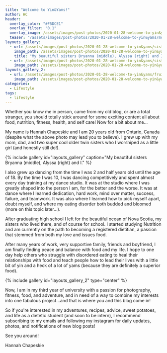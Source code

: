 ```yaml
---
title: "Welcome to Yin&Yams!"
author: HC
header:
  overlay_color: "#F5DCE1"
  overlay_filter: "0.1"
  overlay_image: /assets/images/post-photos/2020-01-28-welcome-to-yin&yams/mountain top.png
  teaser: "/assets/images/post-photos/2020-01-28-welcome-to-yin&yams/mountain top.png"
layouts_gallery:
  - url: /assets/images/post-photos/2020-01-28-welcome-to-yin&yams/sisters.png
    image_path: /assets/images/post-photos/2020-01-28-welcome-to-yin&yams/sisters.png
    title: "My beautiful sisters Bryanna (middle), Alyssa (right) and I."
  - url: /assets/images/post-photos/2020-01-28-welcome-to-yin&yams/sisters 2.png
    image_path: /assets/images/post-photos/2020-01-28-welcome-to-yin&yams/sisters 2.png
layouts_gallery_2:
  - url: /assets/images/post-photos/2020-01-28-welcome-to-yin&yams/fruit and muffin plate.png
    image_path: /assets/images/post-photos/2020-01-28-welcome-to-yin&yams/fruit and muffin plate small.png
categories:
  - Lifestyle
tags:
  - lifestyle
---
```


Whether you know me in person, came from my old blog, or are a total stranger, you should totally stick around for some exciting content all about food, nutrition, fitness, health, and self care! Now for a bit about me...

My name is Hannah Chapeskie and I am 20 years old from Ontario, Canada (despite what the above photo may lead you to believe). I grew up with my mom, dad, and two super cool older twin sisters who I worshiped as a little girl (and honestly still do!). 

{% include gallery id="layouts_gallery" caption="My beautiful sisters Bryanna (middle), Alyssa (right) and I." %}

I also grew up dancing from the time I was 2 and half years old until the age of 18. By the time I was 10, I was dancing competitively and spent almost every day training at my dance studio. It was at the studio where I was greatly shaped into the person I am, for the better and the worse. It was at dance where I learned dedication, hard work, mind over matter, success, failure, and teamwork. It was also where I learned how to pick myself apart, doubt myself, and where my eating disorder both budded and bloomed (more on this topic later...). 

After graduating high school I left for the beautiful ocean of Nova Scotia, my sisters who lived there, and of course for school. I started studying Nutrition and am currently on the path to becoming a registered dietitian, a passion that stemmed from both my love and issues food. 

After many years of work, very supportive family, friends and boyfriend, I am finally finding peace and balance with food and my life. I hope to one day help others who struggle with disordered eating to heal their relationships with food and teach people how to lead their lives with a little bit of yin and a heck of a lot of yams (because they are definitely a superior food).

{% include gallery id="layouts_gallery_2" type="center" %}

Now, I am in my third year of university with a passion for photography, fitness, food, and adventure, and in need of a way to combine my interests into one fabulous project...and that is where you and this blog come in! 

So if you're interested in my adventures, recipes, advice, sweet potatoes, and life as a dietetic student (and soon to be intern), I recommend subscribing to my emails and following my instagram for daily updates, photos, and notifications of new blog posts!

See you around!


Hannah Chapeskie 




